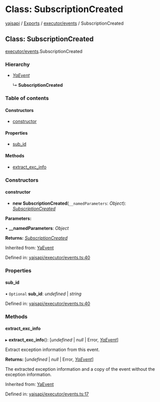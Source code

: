 # Class: SubscriptionCreated

[yajsapi](../yajsapi.md) / [Exports](../modules/) / [executor/events](../modules/executor_events.md) / SubscriptionCreated

## Class: SubscriptionCreated

[executor/events](../modules/executor_events.md).SubscriptionCreated

### Hierarchy

* [_YaEvent_](executor_events.yaevent.md)

  ↳ **SubscriptionCreated**

### Table of contents

#### Constructors

* [constructor](executor_events.subscriptioncreated.md#constructor)

#### Properties

* [sub\_id](executor_events.subscriptioncreated.md#sub_id)

#### Methods

* [extract\_exc\_info](executor_events.subscriptioncreated.md#extract_exc_info)

### Constructors

#### constructor

+ **new SubscriptionCreated**\(`__namedParameters`: _Object_\): [_SubscriptionCreated_](executor_events.subscriptioncreated.md)

**Parameters:**

• **\_\_namedParameters**: _Object_

**Returns:** [_SubscriptionCreated_](executor_events.subscriptioncreated.md)

Inherited from: [YaEvent](executor_events.yaevent.md)

Defined in: [yajsapi/executor/events.ts:40](https://github.com/golemfactory/yajsapi/blob/289a25a/yajsapi/executor/events.ts#L40)

### Properties

#### sub\_id

• `Optional` **sub\_id**: _undefined_ \| _string_

Defined in: [yajsapi/executor/events.ts:40](https://github.com/golemfactory/yajsapi/blob/289a25a/yajsapi/executor/events.ts#L40)

### Methods

#### extract\_exc\_info

▸ **extract\_exc\_info**\(\): \[_undefined_ \| _null_ \| Error, [_YaEvent_](executor_events.yaevent.md)\]

Extract exception information from this event.

**Returns:** \[_undefined_ \| _null_ \| Error, [_YaEvent_](executor_events.yaevent.md)\]

The extracted exception information and a copy of the event without the exception information.

Inherited from: [YaEvent](executor_events.yaevent.md)

Defined in: [yajsapi/executor/events.ts:17](https://github.com/golemfactory/yajsapi/blob/289a25a/yajsapi/executor/events.ts#L17)

